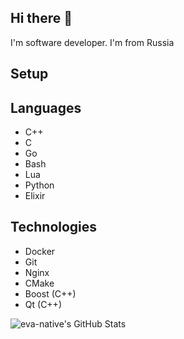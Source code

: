 ## Hi there 👋

I'm software developer. I'm from Russia

## Setup

## Languages
- C++
- C
- Go
- Bash
- Lua
- Python
- Elixir

## Technologies
- Docker
- Git
- Nginx
- CMake
- Boost (C++)
- Qt (C++)

<img src="https://github-readme-stats.vercel.app/api/top-langs/?username=eva-native&theme=blueberry&show_icons=true&hide_border=false&layout=compact" alt="eva-native's GitHub Stats" />
